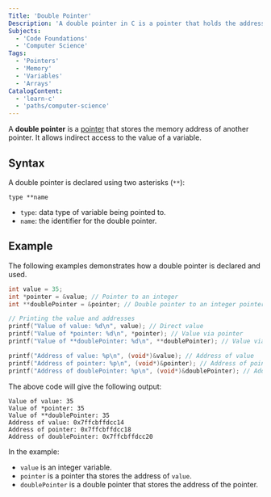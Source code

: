 ```yaml
---
Title: 'Double Pointer'
Description: 'A double pointer in C is a pointer that holds the address of another pointer.'
Subjects:
  - 'Code Foundations'
  - 'Computer Science'
Tags:
  - 'Pointers'
  - 'Memory'
  - 'Variables'
  - 'Arrays'
CatalogContent:
  - 'learn-c'
  - 'paths/computer-science'
---
```


A **double pointer** is a [pointer](https://www.codecademy.com/resources/docs/c/concepts/pointers/terms/pointer/pointer) that stores the memory address of another pointer. It allows indirect access to the value of a variable.

## Syntax

A double pointer is declared using two asterisks (`**`):

```psedudo
type **name
```

- `type`: data type of variable being pointed to.
- `name`: the identifier for the double pointer.

## Example

The following examples demonstrates how a double pointer is declared and used.

```c
int value = 35;
int *pointer = &value; // Pointer to an integer
int **doublePointer = &pointer; // Double pointer to an integer pointer

// Printing the value and addresses
printf("Value of value: %d\n", value); // Direct value
printf("Value of *pointer: %d\n", *pointer); // Value via pointer
printf("Value of **doublePointer: %d\n", **doublePointer); // Value via double pointer

printf("Address of value: %p\n", (void*)&value); // Address of value
printf("Address of pointer: %p\n", (void*)&pointer); // Address of pointer
printf("Address of doublePointer: %p\n", (void*)&doublePointer); // Address of double pointer
```

The above code will give the following output:

```shell
Value of value: 35
Value of *pointer: 35
Value of **doublePointer: 35
Address of value: 0x7ffcbffdcc14
Address of pointer: 0x7ffcbffdcc18
Address of doublePointer: 0x7ffcbffdcc20
```

In the example:

- `value` is an integer variable.
- `pointer` is a pointer tha stores the address of `value`.
- `doublePointer` is a double pointer that stores the address of the pointer.
